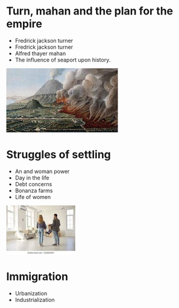 # Turn, mahan and the plan for the empire
* Fredrick jackson turner
* Fredrick jackson turner
* Alfred  thayer mahan
* The influence of seaport upon history. 

![](Images/erupt.jpeg)

# Struggles of settling
* An and woman power
* Day in the life
* Debt concerns 
* Bonanza farms
* Life of women

![](Images/settle.jpeg)

#  Immigration
* Urbanization
* Industrialization 
